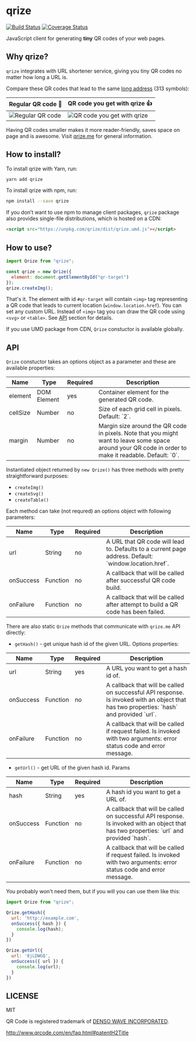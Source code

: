 # qrize

[![Build Status](https://travis-ci.org/qrize/qrize.svg?branch=master)](https://travis-ci.org/qrize/qrize)
[![Coverage Status](https://coveralls.io/repos/github/qrize/qrize/badge.svg?branch=master)](https://coveralls.io/github/qrize/qrize?branch=master)

JavaScript client for generating **tiny** QR codes of your web pages.

## Why qrize?

`qrize` integrates with URL shortener service, giving you tiny QR codes no matter how long a URL is.

Compare these QR codes that lead to the same [long address](https://www.amazon.com/b/ref=s9_acss_bw_en_BGG15eve_d_1_9_w?_encoding=UTF8&node=25&pf_rd_m=ATVPDKIKX0DER&pf_rd_s=merchandised-search-top-3&pf_rd_r=5NYMKAJQQQB3H3J1XTES&pf_rd_r=5NYMKAJQQQB3H3J1XTES&pf_rd_t=101&pf_rd_p=c0b03f4d-c947-45e3-9b66-2bd220509181&pf_rd_p=c0b03f4d-c947-45e3-9b66-2bd220509181&pf_rd_i=283155) (313 symbols):

| Regular QR code :hankey:                                                            | QR code you get with qrize :+1:                                                                |
|-------------------------------------------------------------------------------------|------------------------------------------------------------------------------------------------|
| ![Regular QR code](https://raw.githubusercontent.com/qrize/qrize/assets/big_qr.gif) | ![QR code you get with qrize](https://raw.githubusercontent.com/qrize/qrize/assets/qrized1.gif) |

Having QR codes smaller makes it more reader-friendly, saves space on page and is awesome. Visit [qrize.me](http://qrize.me) for general information.


## How to install?

To install qrize with Yarn, run:

```sh
yarn add qrize
```

To install qrize with npm, run:

```sh
npm install --save qrize
```

If you don’t want to use npm to manage client packages, `qrize` package also provides single-file distributions, which is hosted on a CDN:

```html
<script src="https://unpkg.com/qrize/dist/qrize.umd.js"></script>
```

## How to use?

```js
import Qrize from "qrize";

const qrize = new Qrize({
  element: document.getElementById("qr-target")
});
qrize.createImg();
```

That's it. The element with id `#qr-target` will contain `<img>` tag representing a QR code that leads to current location (`window.location.href`). You can set any custom URL. Instead of `<img>` tag you can draw the QR code using `<svg>` or `<table>`. See [API](#user-content-api) section for details.

If you use UMD package from CDN, `Qrize` constuctor is available globally.

## API

`Qrize` constuctor takes an options object as a parameter and these are available properties:

<table>
<thead>
  <tr>
    <th>Name</th>
    <th>Type</th>
    <th>Required</th>
    <th>Description</th>
  </tr>
</thead>
<tbody>
  <tr>
    <td>element</td>
    <td>DOM Element</td>
    <td>yes</td>
    <td>Container element for the generated QR code.</td>
  </tr>
  <tr>
    <td>cellSize</td>
    <td>Number</td>
    <td>no</td>
    <td>Size of each grid cell in pixels. Default: `2`.</td>
  </tr>
  </tr>
  <tr>
    <td>margin</td>
    <td>Number</td>
    <td>no</td>
    <td>Margin size around the QR code in pixels. Note that you might want to leave some space around your QR code in order to make it readable. Default: `0`.</td>
  </tr>
</tbody>
</table>

Instantiated object returned by `new Qrize()` has three methods with pretty straightforward purposes:

- `createImg()`
- `createSvg()`
- `createTable()`

Each method can take (not requred) an options object with following parameters:

<table>
<thead>
  <tr>
    <th>Name</th>
    <th>Type</th>
    <th>Required</th>
    <th>Description</th>
  </tr>
</thead>
<tbody>
  <tr>
    <td>url</td>
    <td>String</td>
    <td>no</td>
    <td>A URL that QR code will lead to. Defaults to a current page address. Default: `window.location.href`.</td>
  </tr>
  <tr>
    <td>onSuccess</td>
    <td>Function</td>
    <td>no</td>
    <td>A callback that will be called after successful QR code build.</td>
  </tr>
  <tr>
    <td>onFailure</td>
    <td>Function</td>
    <td>no</td>
    <td>A callback that will be called after attempt to build a QR code has been failed.</td>
  </tr>
</tbody>
</table>

There are also static `Qrize` methods that communicate with `qrize.me` API directly:

- `getHash()` - get unique hash id of the given URL. Options properties:

<table>
<thead>
  <tr>
    <th>Name</th>
    <th>Type</th>
    <th>Required</th>
    <th>Description</th>
  </tr>
</thead>
<tbody>
  <tr>
    <td>url</td>
    <td>String</td>
    <td>yes</td>
    <td>A URL you want to get a hash id of.</td>
  </tr>
  <tr>
    <td>onSuccess</td>
    <td>Function</td>
    <td>no</td>
    <td>A callback that will be called on successful API response. Is invoked with an object that has two properties: `hash` and provided `url`.</td>
  </tr>
  <tr>
    <td>onFailure</td>
    <td>Function</td>
    <td>no</td>
    <td>A callback that will be called if request failed. Is invoked with two arguments: error status code and error message.</td>
  </tr>
</tbody>
</table>

- `getUrl()` - get URL of the given hash id. Params

<table>
<thead>
  <tr>
    <th>Name</th>
    <th>Type</th>
    <th>Required</th>
    <th>Description</th>
  </tr>
</thead>
<tbody>
  <tr>
    <td>hash</td>
    <td>String</td>
    <td>yes</td>
    <td>A hash id you want to get a URL of.</td>
  </tr>
  <tr>
    <td>onSuccess</td>
    <td>Function</td>
    <td>no</td>
    <td>A callback that will be called on successful API response. Is invoked with an object that has two properties: `url` and provided `hash`.</td>
  </tr>
  <tr>
    <td>onFailure</td>
    <td>Function</td>
    <td>no</td>
    <td>A callback that will be called if request failed. Is invoked with two arguments: error status code and error message.</td>
  </tr>
</tbody>
</table>

You probably won't need them, but if you will you can use them like this:

```js
import Qrize from "qrize";

Qrize.getHash({
  url: 'http://example.com',
  onSuccess({ hash }) {
    console.log(hash);
  }
})

Qrize.getUrl({
  url: '8jLDWGQ',
  onSuccess({ url }) {
    console.log(url);
  }
})
```

## LICENSE

MIT

QR Code is registered trademark of [DENSO WAVE INCORPORATED](http://www.denso-wave.com/en/).

http://www.qrcode.com/en/faq.html#patentH2Title
